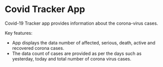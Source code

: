 # Covid Tracker App

Covid-19 Tracker app provides information about the corona-virus cases.

Key features:
* App displays the data number of affected, serious, death, active and recovered corona cases.
* The data count of cases are provided as per the days such as yesterday, today and total number of corona virus cases.
